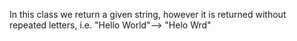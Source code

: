 In this class we return a given string, however it is returned without repeated letters, i.e. "Hello World"--> "Helo Wrd"
